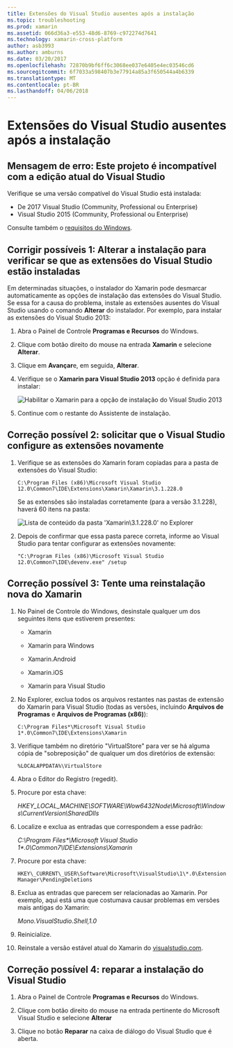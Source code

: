 ```yaml
---
title: Extensões do Visual Studio ausentes após a instalação
ms.topic: troubleshooting
ms.prod: xamarin
ms.assetid: 066d36a3-e553-48d6-8769-c972274d7641
ms.technology: xamarin-cross-platform
author: asb3993
ms.author: amburns
ms.date: 03/20/2017
ms.openlocfilehash: 72870b9bf6ff6c3068ee037e6405e4ec03546cd6
ms.sourcegitcommit: 6f7033a598407b3e77914a85a3f650544a4b6339
ms.translationtype: MT
ms.contentlocale: pt-BR
ms.lasthandoff: 04/06/2018
---
```

# <a name="missing-visual-studio-extensions-after-installation"></a>Extensões do Visual Studio ausentes após a instalação

## <a name="error-message-this-project-is-incompatible-with-the-current-edition-of-visual-studio"></a>Mensagem de erro: Este projeto é incompatível com a edição atual do Visual Studio

Verifique se uma versão compatível do Visual Studio está instalada:

-   De 2017 Visual Studio (Community, Professional ou Enterprise)
-   Visual Studio 2015 (Community, Professional ou Enterprise)

Consulte também o [requisitos do Windows](~/cross-platform/get-started/requirements.md#windows).

## <a name="possible-fix-1-change-the-installation-to-make-sure-the-visual-studio-extensions-are-installed"></a>Corrigir possíveis 1: Alterar a instalação para verificar se que as extensões do Visual Studio estão instaladas

Em determinadas situações, o instalador do Xamarin pode desmarcar automaticamente as opções de instalação das extensões do Visual Studio. Se essa for a causa do problema, instale as extensões ausentes do Visual Studio usando o comando **Alterar** do instalador. Por exemplo, para instalar as extensões do Visual Studio 2013:

1. Abra o Painel de Controle **Programas e Recursos** do Windows.

2. Clique com botão direito do mouse na entrada **Xamarin** e selecione **Alterar**.

3. Clique em **Avançar**e, em seguida, **Alterar**.

4. Verifique se o **Xamarin para Visual Studio 2013** opção é definida para instalar:

    ![](missing-vs-extensions-images/installer.png "Habilitar o Xamarin para a opção de instalação do Visual Studio 2013")

5. Continue com o restante do Assistente de instalação.

## <a name="possible-fix-2-ask-visual-studio-to-set-up-the-extensions-again"></a>Correção possível 2: solicitar que o Visual Studio configure as extensões novamente

1. Verifique se as extensões do Xamarin foram copiadas para a pasta de extensões do Visual Studio:

    `C:\Program Files (x86)\Microsoft Visual Studio 12.0\Common7\IDE\Extensions\Xamarin\Xamarin\3.1.228.0`

    Se as extensões são instaladas corretamente (para a versão 3.1.228), haverá 60 itens na pasta:


    ![](missing-vs-extensions-images/folder.png "Lista de conteúdo da pasta 'Xamarin\3.1.228.0' no Explorer")

2. Depois de confirmar que essa pasta parece correta, informe ao Visual Studio para tentar configurar as extensões novamente:

    `"C:\Program Files (x86)\Microsoft Visual Studio 12.0\Common7\IDE\devenv.exe" /setup`

## <a name="possible-fix-3-try-a-fresh-reinstall-of-xamarin"></a>Correção possível 3: Tente uma reinstalação nova do Xamarin

1.  No Painel de Controle do Windows, desinstale qualquer um dos seguintes itens que estiverem presentes:

    *   Xamarin

    *   Xamarin para Windows

    *   Xamarin.Android

    *   Xamarin.iOS

    *   Xamarin para Visual Studio

2.  No Explorer, exclua todos os arquivos restantes nas pastas de extensão do Xamarin para Visual Studio (todas as versões, incluindo **Arquivos de Programas** e **Arquivos de Programas (x86)**):

    `C:\Program Files*\Microsoft Visual Studio 1*.0\Common7\IDE\Extensions\Xamarin`

3.  Verifique também no diretório "VirtualStore" para ver se há alguma cópia de "sobreposição" de qualquer um dos diretórios de extensão:

    `%LOCALAPPDATA%\VirtualStore`

4.  Abra o Editor do Registro (regedit).

5.  Procure por esta chave:

    _HKEY\_LOCAL\_MACHINE\SOFTWARE\Wow6432Node\Microsoft\Windows\CurrentVersion\SharedDlls_

6.  Localize e exclua as entradas que correspondem a esse padrão:

    _C:\Program Files\*\Microsoft Visual Studio 1\*.0\Common7\IDE\Extensions\Xamarin_

7.  Procure por esta chave:

    `HKEY\_CURRENT\_USER\Software\Microsoft\VisualStudio\1\*.0\ExtensionManager\PendingDeletions`

8.  Exclua as entradas que parecem ser relacionadas ao Xamarin. Por exemplo, aqui está uma que costumava causar problemas em versões mais antigas do Xamarin:

    _Mono.VisualStudio.Shell,1.0_

9.  Reinicialize.

10.  Reinstale a versão estável atual do Xamarin do [visualstudio.com](https://visualstudio.com/xamarin).

## <a name="possible-fix-4-repair-visual-studio-installation"></a>Correção possível 4: reparar a instalação do Visual Studio

1.  Abra o Painel de Controle **Programas e Recursos** do Windows.

2.  Clique com botão direito do mouse na entrada pertinente do Microsoft Visual Studio e selecione **Alterar**

3.  Clique no botão **Reparar** na caixa de diálogo do Visual Studio que é aberta.
